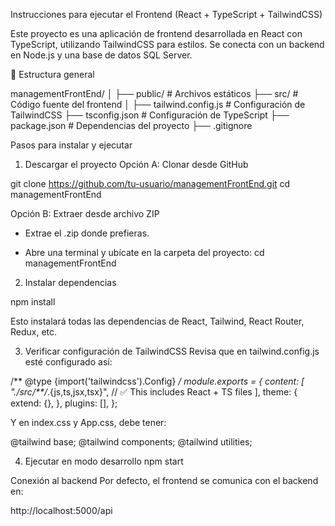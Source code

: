 Instrucciones para ejecutar el Frontend (React + TypeScript + TailwindCSS)

Este proyecto es una aplicación de frontend desarrollada en React con TypeScript, utilizando TailwindCSS para estilos. Se conecta con un backend en Node.js y una base de datos SQL Server.

📁 Estructura general

managementFrontEnd/
│
├── public/                 # Archivos estáticos
├── src/                    # Código fuente del frontend
│
├── tailwind.config.js      # Configuración de TailwindCSS
├── tsconfig.json           # Configuración de TypeScript
├── package.json            # Dependencias del proyecto
├── .gitignore

Pasos para instalar y ejecutar
1. Descargar el proyecto
Opción A: Clonar desde GitHub

git clone https://github.com/tu-usuario/managementFrontEnd.git
cd managementFrontEnd

Opción B: Extraer desde archivo ZIP
* Extrae el .zip donde prefieras.

* Abre una terminal y ubícate en la carpeta del proyecto:
cd managementFrontEnd

2. Instalar dependencias

npm install

Esto instalará todas las dependencias de React, Tailwind, React Router, Redux, etc.

3. Verificar configuración de TailwindCSS
Revisa que en tailwind.config.js esté configurado así:

/** @type {import('tailwindcss').Config} */
module.exports = {
  content: [
    "./src/**/*.{js,ts,jsx,tsx}", // ✅ This includes React + TS files
  ],
  theme: {
    extend: {},
  },
  plugins: [],
};

Y en index.css y App.css, debe tener:

@tailwind base;
@tailwind components;
@tailwind utilities;

4. Ejecutar en modo desarrollo
npm start

Conexión al backend
Por defecto, el frontend se comunica con el backend en:

http://localhost:5000/api